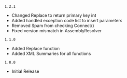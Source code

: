 `1.2.1`
- Changed Replace to return primary key int
- Added handled exception code list to insert parameters
- Removed Spam from checking Connect()
- Fixed version mismatch in AssemblyResolver

`1.1.0`
- Added Replace function
- Added XML Summaries for all functions

`1.0.0`
- Initial Release